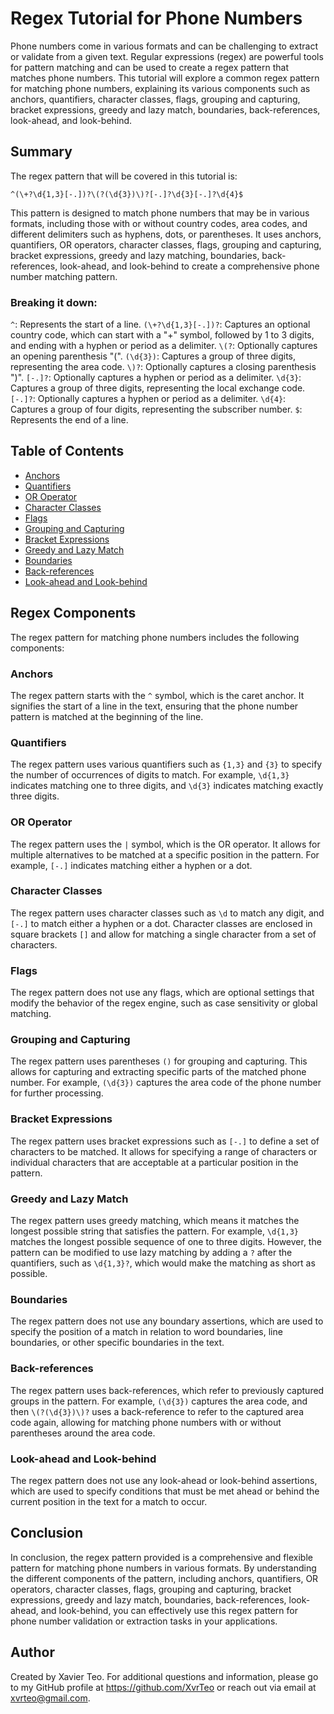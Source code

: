 # Regex Tutorial for Phone Numbers

Phone numbers come in various formats and can be challenging to extract or validate from a given text. Regular expressions (regex) are powerful tools for pattern matching and can be used to create a regex pattern that matches phone numbers. This tutorial will explore a common regex pattern for matching phone numbers, explaining its various components such as anchors, quantifiers, character classes, flags, grouping and capturing, bracket expressions, greedy and lazy match, boundaries, back-references, look-ahead, and look-behind.

## Summary

The regex pattern that will be covered in this tutorial is:

```^(\+?\d{1,3}[-.])?\(?(\d{3})\)?[-.]?\d{3}[-.]?\d{4}$```

This pattern is designed to match phone numbers that may be in various formats, including those with or without country codes, area codes, and different delimiters such as hyphens, dots, or parentheses. It uses anchors, quantifiers, OR operators, character classes, flags, grouping and capturing, bracket expressions, greedy and lazy matching, boundaries, back-references, look-ahead, and look-behind to create a comprehensive phone number matching pattern.

### Breaking it down:

```^```: Represents the start of a line.
```(\+?\d{1,3}[-.])?```: Captures an optional country code, which can start with a "+" symbol, followed by 1 to 3 digits, and ending with a hyphen or period as a delimiter.
```\(?```: Optionally captures an opening parenthesis "(".
```(\d{3})```: Captures a group of three digits, representing the area code.
```\)?```: Optionally captures a closing parenthesis ")".
```[-.]?```: Optionally captures a hyphen or period as a delimiter.
```\d{3}```: Captures a group of three digits, representing the local exchange code.
```[-.]?```: Optionally captures a hyphen or period as a delimiter.
```\d{4}```: Captures a group of four digits, representing the subscriber number.
```$```: Represents the end of a line.

## Table of Contents

- [Anchors](#anchors)
- [Quantifiers](#quantifiers)
- [OR Operator](#or-operator)
- [Character Classes](#character-classes)
- [Flags](#flags)
- [Grouping and Capturing](#grouping-and-capturing)
- [Bracket Expressions](#bracket-expressions)
- [Greedy and Lazy Match](#greedy-and-lazy-match)
- [Boundaries](#boundaries)
- [Back-references](#back-references)
- [Look-ahead and Look-behind](#look-ahead-and-look-behind)

## Regex Components
The regex pattern for matching phone numbers includes the following components:

### Anchors
The regex pattern starts with the ```^``` symbol, which is the caret anchor. It signifies the start of a line in the text, ensuring that the phone number pattern is matched at the beginning of the line.

### Quantifiers
The regex pattern uses various quantifiers such as ```{1,3}``` and ```{3}``` to specify the number of occurrences of digits to match. For example, ```\d{1,3}``` indicates matching one to three digits, and ```\d{3}``` indicates matching exactly three digits.

### OR Operator
The regex pattern uses the ```|``` symbol, which is the OR operator. It allows for multiple alternatives to be matched at a specific position in the pattern. For example, ```[-.]``` indicates matching either a hyphen or a dot.

### Character Classes
The regex pattern uses character classes such as ```\d``` to match any digit, and ```[-.]``` to match either a hyphen or a dot. Character classes are enclosed in square brackets ```[]``` and allow for matching a single character from a set of characters.

### Flags
The regex pattern does not use any flags, which are optional settings that modify the behavior of the regex engine, such as case sensitivity or global matching.

### Grouping and Capturing
The regex pattern uses parentheses ```()``` for grouping and capturing. This allows for capturing and extracting specific parts of the matched phone number. For example, ```(\d{3})``` captures the area code of the phone number for further processing.

### Bracket Expressions
The regex pattern uses bracket expressions such as ```[-.]``` to define a set of characters to be matched. It allows for specifying a range of characters or individual characters that are acceptable at a particular position in the pattern.

### Greedy and Lazy Match
The regex pattern uses greedy matching, which means it matches the longest possible string that satisfies the pattern. For example, ```\d{1,3}``` matches the longest possible sequence of one to three digits. However, the pattern can be modified to use lazy matching by adding a ```?``` after the quantifiers, such as ```\d{1,3}?```, which would make the matching as short as possible.

### Boundaries
The regex pattern does not use any boundary assertions, which are used to specify the position of a match in relation to word boundaries, line boundaries, or other specific boundaries in the text.

### Back-references
The regex pattern uses back-references, which refer to previously captured groups in the pattern. For example, ```(\d{3})``` captures the area code, and then ```\(?(\d{3})\)?``` uses a back-reference to refer to the captured area code again, allowing for matching phone numbers with or without parentheses around the area code.

### Look-ahead and Look-behind
The regex pattern does not use any look-ahead or look-behind assertions, which are used to specify conditions that must be met ahead or behind the current position in the text for a match to occur.

## Conclusion
In conclusion, the regex pattern provided is a comprehensive and flexible pattern for matching phone numbers in various formats. By understanding the different components of the pattern, including anchors, quantifiers, OR operators, character classes, flags, grouping and capturing, bracket expressions, greedy and lazy match, boundaries, back-references, look-ahead, and look-behind, you can effectively use this regex pattern for phone number validation or extraction tasks in your applications.

## Author
Created by Xavier Teo. For additional questions and information, please go to my GitHub profile at https://github.com/XvrTeo or reach out via email at xvrteo@gmail.com.
